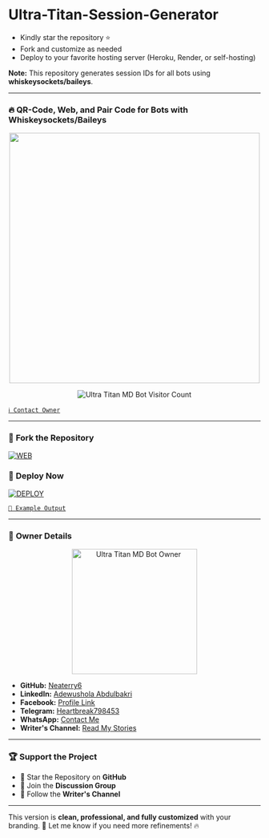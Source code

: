 # Ultra-Titan-Session-Generator  
- Kindly star the repository ⭐  
- Fork and customize as needed  
- Deploy to your favorite hosting server (Heroku, Render, or self-hosting)  

**Note:** This repository generates session IDs for all bots using **whiskeysockets/baileys**.

---

### 🔥 QR-Code, Web, and Pair Code for Bots with **Whiskeysockets/Baileys**  
<p align="center">
   <a href="https://github.com/Team-TitanSquad">
    <img src="https://files.catbox.moe/dclpwh.jpg" width="500">
</a>
</p>

<p align="center">
    <img src="https://profile-counter.glitch.me/{Neaterry6}/count.svg" alt="Ultra Titan MD Bot Visitor Count" />
</p>

[`ℹ️ Contact Owner`](https://wa.me/2348039896597)

---

### 🔄 **Fork the Repository**  
<a href="https://github.com/Team-TitanSquad/ULTRA_TITAN-MD/fork">
<img title="WEB" src="https://img.shields.io/badge/FORK Ultra-Titan-QR?color=black&style=for-the-badge&logo=stackshare">
</a>

### 🚀 **Deploy Now**  
<a href='https://dashboard.heroku.com/new?template=https://github.com/Team-TitanSquad/ULTRA_TITAN-MD' target="_blank">
<img alt='DEPLOY' src='https://img.shields.io/badge/-DEPLOY-black?style=for-the-badge&logo=heroku&logoColor=white'/>
</a>

[`🔗 Example Output`](https://ultra-titan-session.herokuapp.com)

---

### 📌 **Owner Details**
<p align="center">
<a href="https://github.com/Neaterry6"><img src="https://github.com/Neaterry6.png" width="250" height="250" alt="Ultra Titan MD Bot Owner"/></a>
</p>

- **GitHub:** [Neaterry6](https://github.com/Neaterry6)  
- **LinkedIn:** [Adewushola Abdulbakri](https://www.linkedin.com/in/akewushola-abdulbakri-659458365)  
- **Facebook:** [Profile Link](https://www.facebook.com/profile.php?id=61575627958849)  
- **Telegram:** [Heartbreak798453](https://t.me/Heartbreak798453)  
- **WhatsApp:** [Contact Me](https://wa.me/2348039896597)  
- **Writer's Channel:** [Read My Stories](https://whatsapp.com/channel/0029Vb63QCJ9Gv7Q5ec5rt3e)  

---

### 🏆 **Support the Project**  
- 🌟 Star the Repository on **GitHub**  
- 💬 Join the **Discussion Group**  
- 📢 Follow the **Writer's Channel**  

---

This version is **clean, professional, and fully customized** with your branding. 🚀 Let me know if you need more refinements! 🔥
